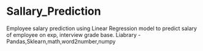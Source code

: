 # Sallary_Prediction
Employee salary prediction using Linear Regression model to predict salary of employee on exp, interview grade base.
Liabrary - Pandas,Sklearn,math,word2number,numpy
